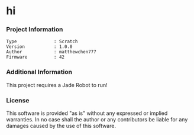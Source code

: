 hi
================



### Project Information
```
Type              : Scratch
Version           : 1.0.0
Author            : matthewchen777
Firmware          : 42
```

### Additional Information
This project requires a Jade Robot to run!

### License
This software is provided "as is" without any expressed or implied warranties.  In no case shall the author or any contributors be liable for any damages caused by the use of this software.

